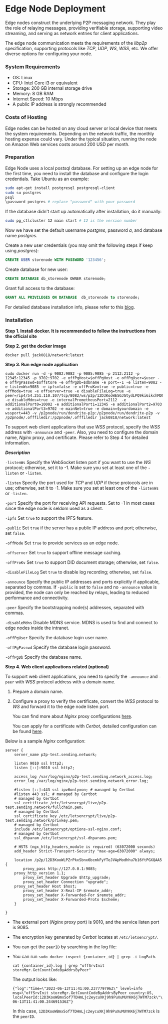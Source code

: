# Edge Node Deployment

Edge nodes construct the underlying P2P messaging network. They play the role of relaying messages, providing verifiable storage, supporting video streaming, and serving as network entries for client applications.

The edge node communication meets the requirements of the _libp2p_ specification, supporting protocols like _TCP_, _UDP_, _WS_, _WSS_, etc. We offer diverse options for configuring your node.

### System Requirements

* OS: Linux
* CPU: Intel Core i3 or equivalent
* Storage: 200 GB internal storage drive
* Memory: 8 GB RAM
* Internet Speed: 10 Mbps
* A public IP address is strongly recommended

### Costs of Hosting

Edge nodes can be hosted on any cloud server or local device that meets the system requirements. Depending on the network traffic, the monthly hosting expense could vary. Under the typical situation, running the node on Amazon Web services costs around 200 USD per month.

### Preparation

Edge Node uses a local postsql database. For setting up an edge node for the first time, you need to install the database and configure the login credentials. Take Ubuntu as an example:

```bash
sudo apt-get install postgresql postgresql-client
sudo su postgres
psql
\password postgres # replace "password" with your password
```

If the database didn't start up automatically after installation, do it manually:

```bash
sudo pg_ctlcluster 12 main start # 12 is the version number
```

Now we have set the default username _postgres_, password _a_, and database name _postgres_.

Create a new user credentials (you may omit the following steps if keep using _postgres_):

```sql
CREATE USER storenode WITH PASSWORD '123456';
```

Create database for new user:

```sql
CREATE DATABASE db_storenode OWNER storenode;
```

Grant full access to the database:

```sql
GRANT ALL PRIVILEGES ON DATABASE  db_storenode to storenode;
```

For detailed database installation info, please refer to this [blog](https://www.cherryservers.com/blog/how-to-install-and-setup-postgresql-server-on-ubuntu-20-04).

### Installation

**Step 1. Install docker. It is recommended to follow the instructions from the official site**

**Step 2. get the docker image**

```
docker pull jack0818/network:latest
```

**Step 3. Run edge node application**


```shell
sudo docker run -d -p 9082:9082 -p 9085:9085 -p 2112:2112 -p 12345:12345 -p 9702:9702 -e offPgHost=$offPgHost -e offPgUser=$user -e offPgPasswd=$offstore -e offPgDb=$dbname -e port=-1 -e listen=9082 -e listenWs=9085 -e ipfs=false -e offProKv=true -e public=true -e offMode=true -e offserver=true -e disableFileLog=true -e peer=/ip4/54.251.110.107/tcp/8082/ws/p2p/12D3KooWESGJGtydLPQ9ki6ikchMDGBrCyGHSKjhTAqiWGRhjbzG,/ip4/44.195.250.124/tcp/8082/ws/p2p/12D3KooWAC2FgzLwi6b2zyRkE6aCPY7f6H2Cn5RLYbkDsLuTcp2d -e disableMdns=true -e internalPrometheusPort=2112  -e additionalPort0=10002 -e additionalPort1=12345 -e additionalPort2=9703 -e additionalPort3=9702 -e mainNet=true -e domain=$yourdomain -e wssport=443 -v /p2pnode/run/dendrite-p2p:/p2pnode/run/dendrite-p2p -v /p2pnode/.offfiledir:/p2pnode/.offfiledir jack0818/network:latest
```

To support web client applications that use _WSS_ protocol, specify the _WSS_ address with `-announce` and `-peer`. Also, you need to configure the domain name, _Nginx_ proxy, and certificate. Please refer to Step 4 for detailed information.


_**Description**_

`-listenWs` Specify the WebSocket listen port if you want to use the _WS_ protocol; otherwise, set it to -1. Make sure you set at least one of the `-listen` or `-listen`.

`-listen` Specify the port used for _TCP_ and _UDP_ if these protocols are in use; otherwise, set it to -1. Make sure you set at least one of the `-listenWs` or `-listen`.

`-port` Specify the port for receiving API requests. Set to -1 in most cases since the edge node is seldom used as a client.

`-ipfs` Set `true` to support the IPFS feature.

`-public` Set `true` if the server has a public IP address and port; otherwise, set `false`.

`-offMode` Set `true` to provide services as an edge node.

`-offserver` Set `true` to support offline message caching.

`-offProKv` Set `true` to support DID document storage; otherwise, set `false`.

`-disableFileLog` Set `true` to disable log recording; otherwise, set `false`.

`-announce` Specify the public IP addresses and ports explicitly if applicable, separated by commas. If `-public` is set to `false` and no `-announce` value is provided, the node can only be reached by relays, leading to reduced performance and connectivity.

`-peer` Specify the bootstrapping node(s) addresses, separated with commas.

`-disableMdns` Disable MDNS service. MDNS is used to find and connect to edge nodes inside the intranet.

`-offPgUser` Specify the database login user name.

`-offPgPasswd` Specify the database login password.

`-offPgDb` Specify the database name.

**Step 4. Web client applications related (optional)**

To support web client applications, you need to specify the `-announce` and `-peer` with _WSS_ protocol address with a domain name.

1. Prepare a domain name.
2.  Configure a proxy to verify the certificate, convert the _WSS_ protocol to _WS_ and forward it to the edge node listen port.

    You can find more about _Nginx_ proxy configurations [here](https://phoenixnap.com/kb/how-to-install-nginx-on-ubuntu-20-04).

    You can apply for a certificate with _Cerbot_, detailed configuration can be found [here](https://certbot.eff.org/instructions?ws=nginx\&os=ubuntufocal).

Below is a sample _Nginx_ configuration:

```nginx
server {
    server_name p2p-test.sending.network;
     
    listen 9010 ssl http2;
    listen [::]:9010 ssl http2;
 
    access_log /var/log/nginx/p2p-test.sending.network_access.log;
    error_log /var/log/nginx/p2p-test.sending.network_error.log;
 
    #listen [::]:443 ssl ipv6only=on; # managed by Certbot
    #listen 443 ssl; # managed by Certbot
    # managed by Certbot
    ssl_certificate /etc/letsencrypt/live/p2p-test.sending.network/fullchain.pem;
    # managed by Certbot
    ssl_certificate_key /etc/letsencrypt/live/p2p-test.sending.network/privkey.pem;
    # managed by Certbot
    include /etc/letsencrypt/options-ssl-nginx.conf;
    # managed by Certbot
    ssl_dhparam /etc/letsencrypt/ssl-dhparams.pem;
 
    # HSTS (ngx_http_headers_module is required) (63072000 seconds)
    add_header Strict-Transport-Security "max-age=63072000" always;
 
    location /p2p/12D3KooWLPZrPkxSbnx6bcmkFyYTeJVApModhhu7b16YtPGXQAA5 {
        proxy_pass http://127.0.0.1:9085;
    proxy_http_version 1.1;
        proxy_set_header Upgrade $http_upgrade;
        proxy_set_header Connection "upgrade";
    proxy_set_header Host $host;
        proxy_set_header X-Real-IP $remote_addr;
        proxy_set_header X-Forwarded-For $remote_addr;
        proxy_set_header X-Forwarded-Proto $scheme;
    }
 
}
```

* The external port (_Nginx_ proxy port) is 9010, and the service listen port is 9085.
* The encryption key generated by _Cerbot_ locates at `/etc/letsencrypt/`.
*  You can get the `peerID` by searching in the log file:
*  You can run `sudo docker inspect {container_id} | grep -i LogPath`.
        
    `cat {container_id}.log | grep "offSrvInit storeMgr.GetCountCodeByAddrsByPeer"`

    The output looks like:

    ```
    {"log":"time=\"2023-06-13T11:41:00.237779796Z\" level=info msg=\"offSrvInit storeMgr.GetCountCodeByAddrsByPeer country:US, localPeerId:12D3KooWBmx5of7TDHmLjc2eycuXKj9h9PuXuMUYKK6j7WTM7zck\"\n","stream":"stdout","time":"2023-06-13T11:41:00.244691536Z"}
    ```

    In this case, `12D3KooWBmx5of7TDHmLjc2eycuXKj9h9PuXuMUYKK6j7WTM7zck` is the `peerID`.
